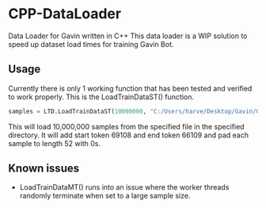 # CPP-DataLoader
Data Loader for Gavin written in C++
This data loader is a WIP solution to speed up dataset load times for training Gavin Bot.

## Usage
Currently there is only 1 working function that has been tested and verified to work properly. This is the LoadTrainDataST() function.

```python
samples = LTD.LoadTrainDataST(10000000, "C:/Users/harve/Desktop/Gavin/GavinTraining/", "Tokenizer-3.to", 69108,66109, 52, 0)
```
This will load 10,000,000 samples from the specified file in the specified directory. It will add start token 69108 and end token 66109 and pad each sample to length 52 with 0s.

## Known issues

* LoadTrainDataMT() runs into an issue where the worker threads randomly terminate when set to a large sample size.
